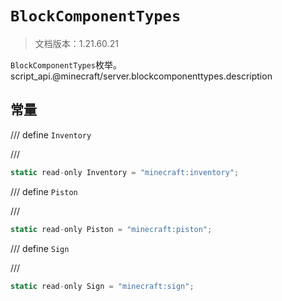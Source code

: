 # `BlockComponentTypes`

> 文档版本：1.21.60.21

`BlockComponentTypes`枚举。script_api.@minecraft/server.blockcomponenttypes.description

## 常量

/// define
`Inventory`


///

```js
static read-only Inventory = "minecraft:inventory";
```


/// define
`Piston`


///

```js
static read-only Piston = "minecraft:piston";
```


/// define
`Sign`


///

```js
static read-only Sign = "minecraft:sign";
```

